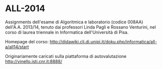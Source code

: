 # ALL-2014
Assignments dell'esame di Algoritmica e laboratorio (codice 008AA) dell'A.A. 2013/14, tenuto dai professori Linda Pagli e Rossano Venturini, nel corso di laurea triennale in Informatica dell'Università di Pisa.

Homepage del corso: http://didawiki.cli.di.unipi.it/doku.php/informatica/all-a/all14/start

Originariamente caricati sulla piattaforma di autovalutazione http://vinello.isti.cnr.it:8888/
